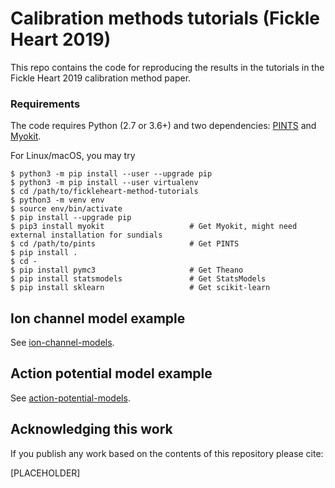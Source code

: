 # Calibration methods tutorials (Fickle Heart 2019)

This repo contains the code for reproducing the results in the tutorials in the Fickle Heart 2019 calibration method paper. 

### Requirements

The code requires Python (2.7 or 3.6+) and two dependencies:
[PINTS](https://github.com/pints-team/pints#installing-pints) and [Myokit](http://myokit.org/install/).

For Linux/macOS, you may try
```console
$ python3 -m pip install --user --upgrade pip
$ python3 -m pip install --user virtualenv
$ cd /path/to/fickleheart-method-tutorials
$ python3 -m venv env
$ source env/bin/activate
$ pip install --upgrade pip
$ pip3 install myokit                   # Get Myokit, might need external installation for sundials
$ cd /path/to/pints                     # Get PINTS
$ pip install .
$ cd -
$ pip install pymc3                     # Get Theano
$ pip install statsmodels               # Get StatsModels
$ pip install sklearn                   # Get scikit-learn
```


## Ion channel model example

See [ion-channel-models](./ion-channel-models).


## Action potential model example

See [action-potential-models](./action-potential-models).


## Acknowledging this work

If you publish any work based on the contents of this repository please cite:

[PLACEHOLDER]
